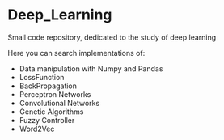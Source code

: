 # Deep_Learning
Small code repository, dedicated to the study of deep learning 

Here you can search implementations of:
- Data manipulation with Numpy and Pandas
- LossFunction
- BackPropagation 
- Perceptron Networks
- Convolutional Networks
- Genetic Algorithms
- Fuzzy Controller 
- Word2Vec 
